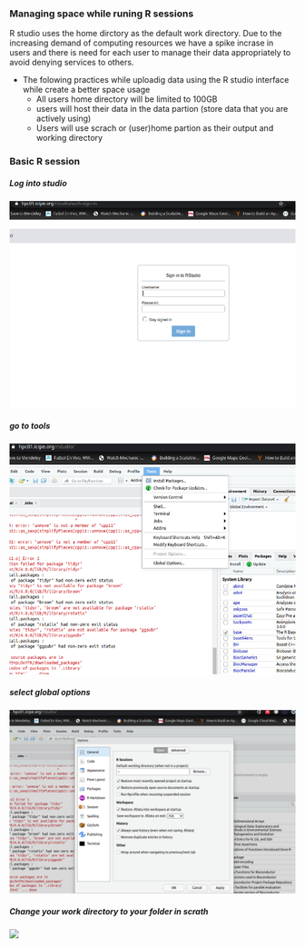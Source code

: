 ### Managing space while runing R sessions 

 R studio uses the home dirctory as the default work directory. Due to the increasing demand of computing resources we have a spike incrase in users and there is need for each user to 
 manage their data appropriately to avoid denying services to others.
  
  - The folowing practices while uploadig data using the R studio interface while create a better space usage
     - All users home directory will be limited to 100GB
     - users will host their data in the data partion (store data that you are actively using) 
     - Users will use scrach or (user)home partion as their output and working directory
     
     
### Basic R session

 ##### Log into  studio 
 
   ![](/Tutorials/images/rstudiologin.png)
 
 ##### go to tools 
 
  ![](/Tutorials/images/RTOOLS.png)

 ##### select global options
   ![](/Tutorials/images/rsesio.png)

##### Change your work directory to your folder in scrath
   ![](/Tutorials/images/changepath.png)
